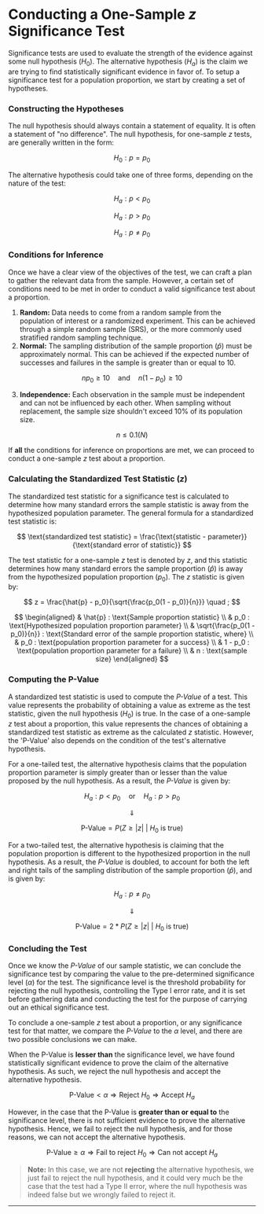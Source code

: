 # Conducting a One-Sample _z_ Significance Test

Significance tests are used to evaluate the strength of the evidence against some null hypothesis $(H_0)$. The alternative hypothesis $(H_a)$ is the claim we are trying to find statistically significant evidence in favor of. To setup a significance test for a population proportion, we start by creating a set of hypotheses.


### Constructing the Hypotheses

The null hypothesis should always contain a statement of equality. It is often a statement of "no difference". The null hypothesis, for one-sample _z_ tests, are generally written in the form:

$$ H_0 : p = p_0 $$

The alternative hypothesis could take one of three forms, depending on the nature of the test:

$$ H_a : p < p_0 $$

$$ H_a : p > p_0 $$

$$ H_a : p \neq p_0 $$


### Conditions for Inference

Once we have a clear view of the objectives of the test, we can craft a plan to gather the relevant data from the sample. However, a certain set of conditions need to be met in order to conduct a valid significance test about a proportion.

1. **Random:** Data needs to come from a random sample from the population of interest or a randomized experiment. This can be achieved through a simple random sample (SRS), or the more commonly used stratified random sampling technique.
2. **Normal:** The sampling distribution of the sample proportion $(\hat{p})$ must be approximately normal. This can be achieved if the expected number of successes and failures in the sample is greater than or equal to 10.

$$ np_0 \geq 10 \quad \text{and} \quad n(1 - p_0) \geq 10 $$

3. **Independence:** Each observation in the sample must be independent and can not be influenced by each other. When sampling without replacement, the sample size shouldn't exceed 10% of its population size.

$$ n \leq 0.1(N) $$

If **all** the conditions for inference on proportions are met, we can proceed to conduct a one-sample _z_ test about a proportion.


### Calculating the Standardized Test Statistic $(z)$

The standardized test statistic for a significance test is calculated to determine how many standard errors the sample statistic is away from the hypothesized population parameter. The general formula for a standardized test statistic is:

$$ \text{standardized test statistic} = \frac{\text{statistic - parameter}}{\text{standard error of statistic}} $$

The test statistic for a one-sample _z_ test is denoted by $z$, and this statistic determines how many standard errors the sample proportion $(\hat{p})$ is away from the hypothesized population proportion $(p_0)$. The $z$ statistic is given by:

$$ z = \frac{\hat{p} - p_0}{\sqrt{\frac{p_0(1 - p_0)}{n}}} \quad ; $$

$$
\begin{aligned}
& \hat{p} : \text{Sample proportion statistic} \\
& p_0 : \text{Hypothesized population proportion parameter} \\
& \sqrt{\frac{p_0(1 - p_0)}{n}} : \text{Standard error of the sample proportion statistic, where} \\
& p_0 : \text{population proportion parameter for a success} \\
& 1 - p_0 : \text{population proportion parameter for a failure} \\
& n : \text{sample size}
\end{aligned}
$$


### Computing the P-Value

A standardized test statistic is used to compute the _P-Value_ of a test. This value represents the probability of obtaining a value as extreme as the test statistic, given the null hypothesis $(H_0)$ is true. In the case of a one-sample _z_ test about a proportion, this value represents the chances of obtaining a standardized test statistic as extreme as the calculated $z$ statistic. However, the 'P-Value' also depends on the condition of the test's alternative hypothesis. 

For a one-tailed test, the alternative hypothesis claims that the population proportion parameter is simply greater than or lesser than the value proposed by the null hypothesis. As a result, the _P-Value_ is given by:

$$ H_a : p < p_0 \quad \text{or} \quad H_a : p > p_0 $$

$$ \Downarrow $$

$$ \text{P-Value} = P\left( Z \geq |z| \ \middle| \ H_0 \text{ is true} \right) $$

For a two-tailed test, the alternative hypothesis is claiming that the population proportion is different to the hypothesized proportion in the null hypothesis. As a result, the _P-Value_ is doubled, to account for both the left and right tails of the sampling distribution of the sample proportion $(\hat{p})$, and is given by:

$$ H_a : p \neq p_0 $$

$$ \Downarrow $$

$$ \text{P-Value} = 2 * P\left( Z \geq |z| \ \middle| \ H_0 \text{ is true} \right) $$


### Concluding the Test

Once we know the _P-Value_ of our sample statistic, we can conclude the significance test by comparing the value to the pre-determined significance level $(\alpha)$ for the test. The significance level is the threshold probability for rejecting the null hypothesis, controlling the Type I error rate, and it is set before gathering data and conducting the test for the purpose of carrying out an ethical significance test. 

To conclude a one-sample _z_ test about a proportion, or any significance test for that matter, we compare the _P-Value_ to the $\alpha$ level, and there are two possible conclusions we can make.

When the P-Value is **lesser than** the significance level, we have found statistically significant evidence to prove the claim of the alternative hypothesis. As such, we reject the null hypothesis and accept the alternative hypothesis.

$$ \text{P-Value} < \alpha \Longrightarrow \text{Reject } H_0 \Longrightarrow \text{Accept } H_a $$

However, in the case that the P-Value is **greater than or equal to** the significance level, there is not sufficient evidence to prove the alternative hypothesis. Hence, we fail to reject the null hypothesis, and for those reasons, we can not accept the alternative hypothesis.

$$ \text{P-Value} \geq \alpha \Longrightarrow \text{Fail to reject } H_0 \Longrightarrow \text{Can not accept } H_a $$

> **Note:** In this case, we are not **rejecting** the alternative hypothesis, we just fail to reject the null hypothesis, and it could very much be the case that the test had a Type II error, where the null hypothesis was indeed false but we wrongly failed to reject it.

---